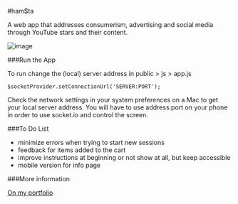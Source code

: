 #ham$ta

A web app that addresses consumerism, advertising and social media through YouTube stars and their content.

![image](http://22-8miles.com/be/wp-content/uploads/2015/09/hamsta_landing.png)

###Run the App

To run change the (local) server address in public > js > app.js

`$socketProvider.setConnectionUrl('SERVER:PORT');`

Check the network settings in your system preferences on a Mac to get your local server address. You will have to use address:port on your phone in order to use socket.io and control the screen.

###To Do List
- minimize errors when trying to start new sessions
- feedback for items added to the cart
- improve instructions at beginning or not show at all, but keep accessible
- mobile version for info page


###More information

[On my portfolio](http://22-8miles.com/hamsta/)